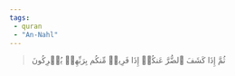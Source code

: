 ```yaml
---
tags: 
 - quran 
 - "An-Nahl"
---
```


> ثُمَّ إِذَا كَشَفَ ٱلضُّرَّ عَنكُمۡ إِذَا فَرِيقٞ مِّنكُم بِرَبِّهِمۡ يُشۡرِكُونَ

